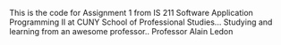 This is the code for Assignment 1 from IS 211 Software Application Programming II at CUNY School of Professional Studies... Studying and learning from an awesome professor.. Professor Alain Ledon
